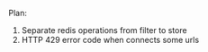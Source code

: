 Plan:
1. Separate redis operations from filter to store
2. HTTP 429 error code when connects some urls
